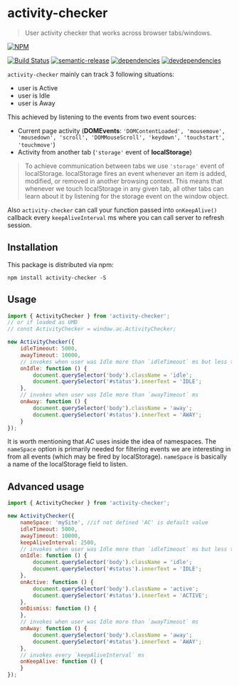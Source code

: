 # activity-checker

> User activity checker that works across browser tabs/windows.

[![NPM][package-icon]][package-url]

[![Build Status][package-ci-image]][package-ci-url]
[![semantic-release][semantic-image]][semantic-url]
[![dependencies][package-dependencies-image]][package-dependencies-url]
[![devdependencies][package-devdependencies-image]][package-devdependencies-url]


`activity-checker` mainly can track 3 following situations:
* user is Active
* user is Idle
* user is Away

This achieved by listening to the events from two event sources:

* Current page activity (**DOMEvents**: `'DOMContentLoaded', 'mousemove', 'mousedown', 'scroll', 'DOMMouseScroll', 'keydown', 'touchstart', 'touchmove'`)
* Activity from another tab (`'storage'` event of **localStorage**)

> To achieve communication between tabs we use `'storage'` event of localStorage. localStorage fires an event whenever an item is added, modified, or removed in another browsing context. This means that whenever we touch localStorage in any given tab, all other tabs can learn about it by listening for the storage event on the window object.

Also `activity-checker` can call your function passed into `onKeepAlive()` callback every `keepAliveInterval` ms where you can call server to refresh session.

## Installation

This package is distributed via npm:

```
npm install activity-checker -S
```

## Usage

```js
import { ActivityChecker } from 'activity-checker';
// or if loaded as UMD
// const ActivityChecker = window.ac.ActivityChecker;

new ActivityChecker({
    idleTimeout: 5000,
    awayTimeout: 10000,
    // invokes when user was Idle more than `idleTimeout` ms but less then `awayTimeout` ms
    onIdle: function () {
        document.querySelector('body').className = 'idle';
        document.querySelector('#status').innerText = 'IDLE';
    },
    // invokes when user was Idle more than `awayTimeout` ms
    onAway: function () {
        document.querySelector('body').className = 'away';
        document.querySelector('#status').innerText = 'AWAY';
    }
});
```

It is worth mentioning that *AC* uses inside the idea of namespaces. The `nameSpace` option is primarily needed for filtering events we are interesting in from all events (which may be fired by localStorage). `nameSpace` is basically a name of the localStorage field to listen.

## Advanced usage

```js
import { ActivityChecker } from 'activity-checker';

new ActivityChecker({
    nameSpace: 'mySite', //if not defined 'AC' is default value
    idleTimeout: 5000,
    awayTimeout: 10000,
    keepAliveInterval: 2500,
    // invokes when user was Idle more than `idleTimeout` ms but less then `awayTimeout` ms
    onIdle: function () {
        document.querySelector('body').className = 'idle';
        document.querySelector('#status').innerText = 'IDLE';
    },
    onActive: function () {
        document.querySelector('body').className = 'active';
        document.querySelector('#status').innerText = 'ACTIVE';
    },
    onDismiss: function () {
    },
    // invokes when user was Idle more than `awayTimeout` ms
    onAway: function () {
        document.querySelector('body').className = 'away';
        document.querySelector('#status').innerText = 'AWAY';
    },
    // invokes every `keepAliveInterval` ms
    onKeepAlive: function () {
    }
});
```


[package-icon]: https://nodei.co/npm/activity-checker.svg?downloads=true
[package-url]: https://npmjs.org/package/activity-checker
[package-ci-image]: https://img.shields.io/travis/Den-dp/activity-checker.svg?style=flat-square
[package-ci-url]: https://travis-ci.com/Den-dp/activity-checker
[package-dependencies-image]: https://img.shields.io/david/den-dp/activity-checker.svg?style=flat-square
[package-dependencies-url]: https://david-dm.org/den-dp/activity-checker
[package-devdependencies-image]: https://img.shields.io/david/dev/den-dp/activity-checker.svg?style=flat-square
[package-devdependencies-url]: https://david-dm.org/den-dp/activity-checker#info=devDependencies
[semantic-image]: https://img.shields.io/badge/%20%20%F0%9F%93%A6%F0%9F%9A%80-semantic--release-e10079.svg?style=flat-square
[semantic-url]: https://github.com/semantic-release/semantic-release
